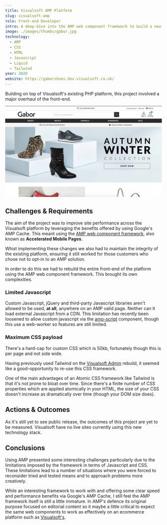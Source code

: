 ```yaml
---
title: Visualsoft AMP Platform
slug: visualsoft-amp
role: Front-end Developer
intro: A deep-dive into the AMP web component framework to build a new front-end for Visualsoft's ecommerce platform.
image: ./images/thumbs/gabor.jpg
technology:
  - AMP
  - CSS
  - HTML
  - Javascript
  - Liquid
  - Tailwind
year: 2020
website: https://gaborshoes.dev.visualsoft.co.uk/
---
```


Building on top of Visualsoft's existing PHP platform, this project involved a major overhaul of the front-end.

[![Screenshot of Gabor Shoes AMP website](./images/gabor.jpg)](./images/gabor.jpg)

## Challenges & Requirements

The aim of the project was to improve site performance across the Visualsoft platform by leveraging the benefits offered by using Google's AMP Cache. This meant using the [AMP web component framework](https://amp.dev/), also known as **Accelerated Mobile Pages**.

Whist implementing these changes we also had to maintain the integrity of the existing platform, ensuring it still worked for those customers who chose not to opt-in to an AMP solution.


In order to do this we had to rebuild the entire front-end of the platform using the AMP web component framework. This brought its own complexities.

### Limited Javascript

Custom Javascript, jQuery and third-party Javascript libraries aren't allowed to be used, **at all**, anywhere on an AMP valid page. Neither can it load external Javascript from a CDN. This limitation has recently been loosened to allow custom javascript via the [amp-script](https://amp.dev/documentation/components/amp-script/) component, though this use a web-worker so features are still limited.

### Maximum CSS payload

There's a hard-cap for custom CSS which is 50kb, fortunately though this is per page and not side wide.

Having previously used Tailwind on the [Visualsoft Admin](/visualsoft-admin) rebuild, it seemed like a good-opportunity to re-use this CSS framework.

One of the main advantages of an Atomic CSS framework like Tailwind is that it's not prone to bloat over time. Since there's a finite number of CSS properties which are applied atomically in your HTML, the size of your CSS doesn't increase as dramatically over time (though your DOM size does).

## Actions & Outcomes

As it's still yet to see public release, the outcomes of this project are yet to be measured. Visualsoft have no live sites currently using this new technology stack.

## Conclusions

Using AMP presented some interesting challenges particularly due to the limitations imposed by the framework in terms of Javascript and CSS. These limitations lead to a number of situations where you were forced to reconsider tried and tested means and to approach problems more creatively.

While an interesting framework to work with and offering some clear speed and performance benefits via Google's AMP Cache, I still feel the AMP framework itself is still a little immature. In AMP's defence its original purpose focused on editorial content so it maybe a little critical to expect the same web components to work as effectively on an ecommerce platform such as [Visualsoft's](https://www.visualsoft.co.uk/).
